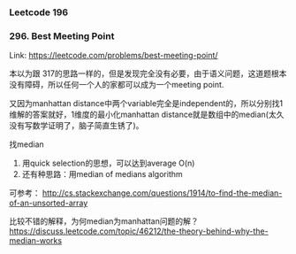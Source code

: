 ### Leetcode 196
### 296. Best Meeting Point

Link: https://leetcode.com/problems/best-meeting-point/

本以为跟 317的思路一样的，但是发现完全没有必要，由于语义问题，这道题根本没有障碍，所以任何一个人的家都可以成为一个meeting point.

又因为manhattan distance中两个variable完全是independent的，所以分别找1维解的答案就好，1维度的最小化manhattan distance就是数组中的median(太久没有写数学证明了，脑子简直生锈了)。

找median
1. 用quick selection的思想，可以达到average O(n)
2. 还有种思路：用median of medians algorithm

可参考：
http://cs.stackexchange.com/questions/1914/to-find-the-median-of-an-unsorted-array

比较不错的解释，为何median为manhattan问题的解？
https://discuss.leetcode.com/topic/46212/the-theory-behind-why-the-median-works

